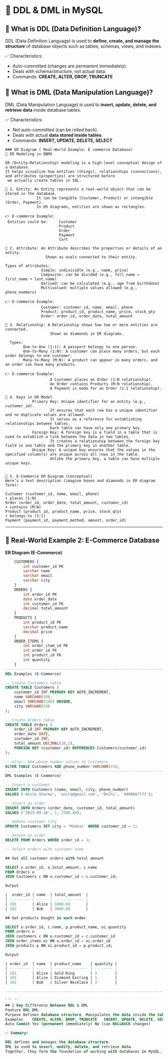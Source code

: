 # 📘 DDL & DML in MySQL

## 🔹 What is DDL (Data Definition Language)?
DDL (Data Definition Language) is used to **define, create, and manage the structure** of database objects such as tables, schemas, views, and indexes.

✅ Characteristics:
- Auto-committed (changes are permanent immediately).
- Deals with schema/structure, not actual data.
- Commands: **CREATE, ALTER, DROP, TRUNCATE**

## 🔹 What is DML (Data Manipulation Language)?
DML (Data Manipulation Language) is used to **insert, update, delete, and retrieve data** inside database tables.

✅ Characteristics:
- Not auto-committed (can be rolled back).
- Deals with actual **data stored inside tables**.
- Commands: **INSERT, UPDATE, DELETE, SELECT**

```
### ER Diagram ( Real-World Example: E commerce Database)  
📌 ER Modeling in DBMS

ER (Entity–Relationship) modeling is a high-level conceptual design of a database. 
It helps visualize how entities (things), relationships (connections), and attributes (properties) are structured before
 we actually create tables in SQL.

🔹 1. Entity: An Entity represents a real-world object that can be stored in the database.
              It can be tangible (Customer, Product) or intangible (Order, Payment).
              In ER diagrams, entities are shown as rectangles.

👉 E-commerce Example:
 Entities could be:     Customer
                        Product
                        Order
                        Payment
                        Cart

🔹 2. Attribute: An Attribute describes the properties or details of an entity.
                  Shown as ovals connected to their entity.

Types of attributes:
                Simple: indivisible (e.g., name, price)
                Composite: can be divided (e.g., full_name → first_name + last_name)
                Derived: can be calculated (e.g., age from birthdate)
                Multivalued: multiple values allowed (e.g., phone_numbers)

👉 E-commerce Example:
                Customer: customer_id, name, email, phone
                Product: product_id, product_name, price, stock_qty
                Order: order_id, order_date, total_amount

🔹 3. Relationship: A Relationship shows how two or more entities are connected.
                    Shown as diamonds in ER diagrams.

  Types:
        One-to-One (1:1): A passport belongs to one person.
        One-to-Many (1:N): A customer can place many orders, but each order belongs to one customer.
        Many-to-Many (M:N): A product can appear in many orders, and an order can have many products.

👉 E-commerce Example:
                    A Customer places an Order (1:N relationship).
                    An Order contains Products (M:N relationship).
                    A Payment is made for an Order (1:1 relationship).

🔹 4. Keys in ER Model
            Primary Key: Unique identifier for an entity (e.g., customer_id). 
                    It ensures that each row has a unique identifier and no duplicate values are allowed.
                    It serves as a reference for establishing relationships between tables.
                    Each table can have only one primary key.
            Foreign Key: A foreign key is a field in a table that is used to establish a link between the data in two tables.
                    It creates a relationship between the foreign key field in one table and the primary key in another table.
            Unique Key: A unique key ensures that the values in the specified column(s) are unique across all rows in the table.
                    Unlike the primary key, a table can have multiple unique keys.


🔹 5. E-Commerce ER Diagram (Conceptual)
Here’s a text description (imagine boxes and diamonds in ER diagram form):

Customer (customer_id, name, email, phone)
⬇️ places (1:N)
Order (order_id, order_date, total_amount, customer_id)
⬇️ contains (M:N)
Product (product_id, product_name, price, stock_qty)
⬇️ belongs_to (1:1)
Payment (payment_id, payment_method, amount, order_id) 
``` 
--------------------------------------------------------------------------------------
## 🛒 Real-World Example 2: E-Commerce Database
**ER Diagram (E-Commerce)**
```sql
    CUSTOMERS {
        int customer_id PK
        varchar name
        varchar email
        varchar city
    }
    ORDERS {
        int order_id PK
        date order_date
        int customer_id FK
        decimal total_amount
    }
    PRODUCTS {
        int product_id PK
        varchar product_name
        decimal price
    }
    ORDER_ITEMS {
        int order_item_id PK
        int order_id FK
        int product_id FK
        int quantity
    }
-----------------------------------------------------------------------------------------
DDL Examples (E-Commerce)

-- Create Customers table
CREATE TABLE Customers (
    customer_id INT PRIMARY KEY AUTO_INCREMENT,
    name VARCHAR(50),
    email VARCHAR(100) UNIQUE,
    city VARCHAR(50)
);

-- Create Orders table
CREATE TABLE Orders (
    order_id INT PRIMARY KEY AUTO_INCREMENT,
    order_date DATE,
    customer_id INT,
    total_amount DECIMAL(10,2),
    FOREIGN KEY (customer_id) REFERENCES Customers(customer_id)
);

-- Alter: Add phone number column to Customers
ALTER TABLE Customers ADD phone_number VARCHAR(15);
--------------------------------------------------------------------------------
DML Examples (E-Commerce)

-- Insert a customer
INSERT INTO Customers (name, email, city, phone_number) 
VALUES ('Anita Sharma', 'anita@gmail.com', 'Delhi', '9998887777');

-- Insert an order
INSERT INTO Orders (order_date, customer_id, total_amount) 
VALUES ('2025-09-10', 1, 2500.00);

-- Update customer city
UPDATE Customers SET city = 'Mumbai' WHERE customer_id = 1;

-- Delete an order
DELETE FROM Orders WHERE order_id = 1;

-- Select orders with customer name

## Get all customer orders with total amount

SELECT o.order_id, o.total_amount, c.name
FROM Orders o
JOIN Customers c ON o.customer_id = c.customer_id;

Output

|  order_id | name  | total_amount  |
| --------- | ----- | ------------- |
| 101       | Alice | 5000.00       |
| 102       | Bob   | 3000.00       |

## Get products bought in each order

SELECT o.order_id, c.name, p.product_name, oi.quantity
FROM orders o
JOIN customers c ON o.customer_id = c.customer_id
JOIN order_items oi ON o.order_id = oi.order_id
JOIN products p ON oi.product_id = p.product_id;

Output

| order_id  | name  | product_name    | quantity |
| --------- | ----- | --------------- | -------- |
| 101       | Alice | Gold Ring       | 2        |
| 101       | Alice | Diamond Earring | 1        |
| 102       | Bob   | Silver Necklace | 3        |

--------------------------------------------------------------------------------------

``` ``
## 🔑 Key Difference Between DDL & DML
Feature	DDL	DML
Purpose	Defines database structure	Manipulates the data inside the tables
Examples	CREATE, ALTER, DROP, TRUNCATE	INSERT, UPDATE, DELETE, SELECT
Auto Commit	Yes (permanent immediately)	No (can ROLLBACK changes)

✅ Summary:

DDL defines and manages the database structure.
DML is used to insert, modify, delete, and retrieve data.
Together, they form the foundation of working with databases in MySQL.

````````````````````````````````````````````````````````````````````````````````````````````````````````````````````````````````````
